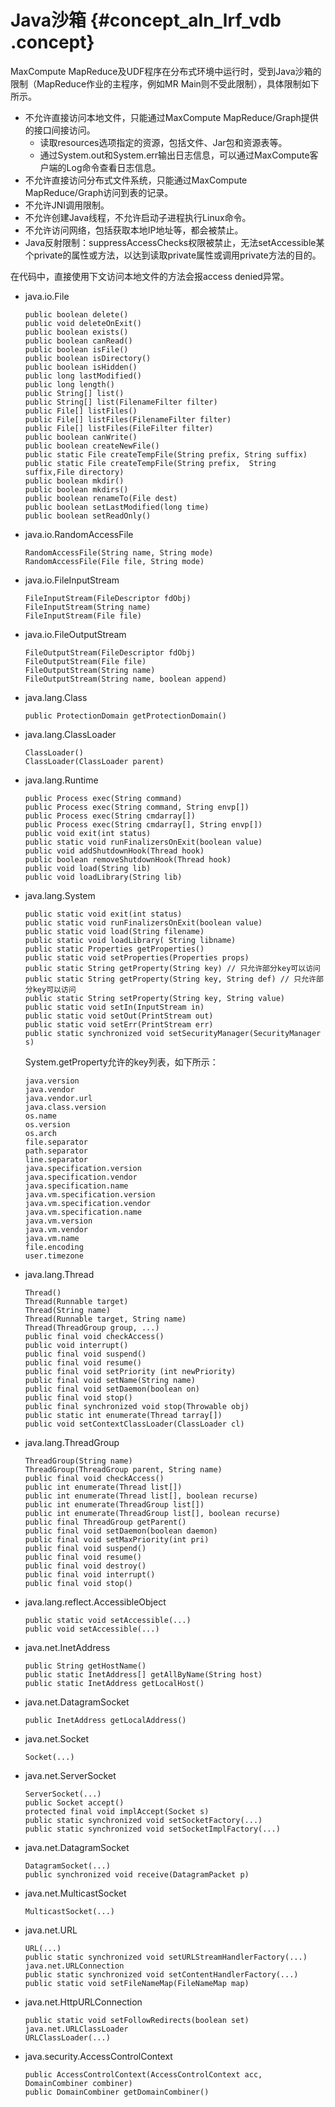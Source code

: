 # Java沙箱 {#concept_aln_lrf_vdb .concept}

MaxCompute MapReduce及UDF程序在分布式环境中运行时，受到Java沙箱的限制（MapReduce作业的主程序，例如MR Main则不受此限制），具体限制如下所示。

-   不允许直接访问本地文件，只能通过MaxCompute MapReduce/Graph提供的接口间接访问。
    -   读取resources选项指定的资源，包括文件、Jar包和资源表等。
    -   通过System.out和System.err输出日志信息，可以通过MaxCompute客户端的Log命令查看日志信息。
-   不允许直接访问分布式文件系统，只能通过MaxCompute MapReduce/Graph访问到表的记录。
-   不允许JNI调用限制。
-   不允许创建Java线程，不允许启动子进程执行Linux命令。
-   不允许访问网络，包括获取本地IP地址等，都会被禁止。
-   Java反射限制：suppressAccessChecks权限被禁止，无法setAccessible某个private的属性或方法，以达到读取private属性或调用private方法的目的。

在代码中，直接使用下文访问本地文件的方法会报access denied异常。

-   java.io.File

    ```
    public boolean delete()
    public void deleteOnExit()
    public boolean exists()
    public boolean canRead()
    public boolean isFile()
    public boolean isDirectory()
    public boolean isHidden()
    public long lastModified()
    public long length()
    public String[] list()
    public String[] list(FilenameFilter filter)
    public File[] listFiles()
    public File[] listFiles(FilenameFilter filter)
    public File[] listFiles(FileFilter filter)
    public boolean canWrite()
    public boolean createNewFile()
    public static File createTempFile(String prefix, String suffix)
    public static File createTempFile(String prefix,  String suffix,File directory)
    public boolean mkdir()
    public boolean mkdirs()
    public boolean renameTo(File dest)
    public boolean setLastModified(long time)
    public boolean setReadOnly()
    ```

-   java.io.RandomAccessFile

    ```
    RandomAccessFile(String name, String mode)
    RandomAccessFile(File file, String mode)
    ```

-   java.io.FileInputStream

    ```
    FileInputStream(FileDescriptor fdObj)
    FileInputStream(String name)
    FileInputStream(File file)
    ```

-   java.io.FileOutputStream

    ```
    FileOutputStream(FileDescriptor fdObj)
    FileOutputStream(File file)
    FileOutputStream(String name)
    FileOutputStream(String name, boolean append)
    ```

-   java.lang.Class

    ```
    public ProtectionDomain getProtectionDomain()
    ```

-   java.lang.ClassLoader

    ```
    ClassLoader()
    ClassLoader(ClassLoader parent)
    ```

-   java.lang.Runtime

    ```
    public Process exec(String command)
    public Process exec(String command, String envp[])
    public Process exec(String cmdarray[])
    public Process exec(String cmdarray[], String envp[])
    public void exit(int status)
    public static void runFinalizersOnExit(boolean value)
    public void addShutdownHook(Thread hook)
    public boolean removeShutdownHook(Thread hook)
    public void load(String lib)
    public void loadLibrary(String lib)
    ```

-   java.lang.System

    ```
    public static void exit(int status)
    public static void runFinalizersOnExit(boolean value)
    public static void load(String filename)
    public static void loadLibrary( String libname)
    public static Properties getProperties()
    public static void setProperties(Properties props)
    public static String getProperty(String key) // 只允许部分key可以访问
    public static String getProperty(String key, String def) // 只允许部分key可以访问
    public static String setProperty(String key, String value)
    public static void setIn(InputStream in)
    public static void setOut(PrintStream out)
    public static void setErr(PrintStream err)
    public static synchronized void setSecurityManager(SecurityManager s)
    ```

    System.getProperty允许的key列表，如下所示：

    ```
    java.version
    java.vendor
    java.vendor.url
    java.class.version
    os.name
    os.version
    os.arch
    file.separator
    path.separator
    line.separator
    java.specification.version
    java.specification.vendor
    java.specification.name
    java.vm.specification.version
    java.vm.specification.vendor
    java.vm.specification.name
    java.vm.version
    java.vm.vendor
    java.vm.name
    file.encoding
    user.timezone
    ```

-   java.lang.Thread

    ```
    Thread()
    Thread(Runnable target)
    Thread(String name)
    Thread(Runnable target, String name)
    Thread(ThreadGroup group, ...)
    public final void checkAccess()
    public void interrupt()
    public final void suspend()
    public final void resume()
    public final void setPriority (int newPriority)
    public final void setName(String name)
    public final void setDaemon(boolean on)
    public final void stop()
    public final synchronized void stop(Throwable obj)
    public static int enumerate(Thread tarray[])
    public void setContextClassLoader(ClassLoader cl)
    ```

-   java.lang.ThreadGroup

    ```
    ThreadGroup(String name)
    ThreadGroup(ThreadGroup parent, String name)
    public final void checkAccess()
    public int enumerate(Thread list[])
    public int enumerate(Thread list[], boolean recurse)
    public int enumerate(ThreadGroup list[])
    public int enumerate(ThreadGroup list[], boolean recurse)
    public final ThreadGroup getParent()
    public final void setDaemon(boolean daemon)
    public final void setMaxPriority(int pri)
    public final void suspend()
    public final void resume()
    public final void destroy()
    public final void interrupt()
    public final void stop()
    ```

-   java.lang.reflect.AccessibleObject

    ```
    public static void setAccessible(...)
    public void setAccessible(...)
    ```

-   java.net.InetAddress

    ```
    public String getHostName()
    public static InetAddress[] getAllByName(String host)
    public static InetAddress getLocalHost()
    ```

-   java.net.DatagramSocket

    ```
    public InetAddress getLocalAddress()
    ```

-   java.net.Socket

    ```
    Socket(...)
    ```

-   java.net.ServerSocket

    ```
    ServerSocket(...)
    public Socket accept()
    protected final void implAccept(Socket s)
    public static synchronized void setSocketFactory(...)
    public static synchronized void setSocketImplFactory(...)
    ```

-   java.net.DatagramSocket

    ```
    DatagramSocket(...)
    public synchronized void receive(DatagramPacket p)
    ```

-   java.net.MulticastSocket

    ```
    MulticastSocket(...)
    ```

-   java.net.URL

    ```
    URL(...)
    public static synchronized void setURLStreamHandlerFactory(...)
    java.net.URLConnection
    public static synchronized void setContentHandlerFactory(...)
    public static void setFileNameMap(FileNameMap map)
    ```

-   java.net.HttpURLConnection

    ```
    public static void setFollowRedirects(boolean set)
    java.net.URLClassLoader
    URLClassLoader(...)
    ```

-   java.security.AccessControlContext

    ```
    public AccessControlContext(AccessControlContext acc, DomainCombiner combiner)
    public DomainCombiner getDomainCombiner()
    ```


